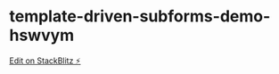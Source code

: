 # template-driven-subforms-demo-hswvym

[Edit on StackBlitz ⚡️](https://stackblitz.com/edit/template-driven-subforms-demo-hswvym)
